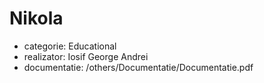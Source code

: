 # Nikola
- categorie: Educational
- realizator: Iosif George Andrei
- documentatie: /others/Documentatie/Documentatie.pdf
